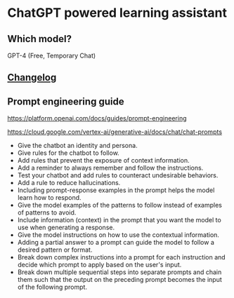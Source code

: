 # ChatGPT powered learning assistant

## Which model?

GPT-4 (Free, Temporary Chat)

## [Changelog](/sentence-constructor/chatgpt/changelog.md)

## Prompt engineering guide

https://platform.openai.com/docs/guides/prompt-engineering


https://cloud.google.com/vertex-ai/generative-ai/docs/chat/chat-prompts

- Give the chatbot an identity and persona.
- Give rules for the chatbot to follow.
- Add rules that prevent the exposure of context information.	
- Add a reminder to always remember and follow the instructions.	
- Test your chatbot and add rules to counteract undesirable behaviors.	
- Add a rule to reduce hallucinations.	
- Including prompt-response examples in the prompt helps the model learn how to respond.
- Give the model examples of the patterns to follow instead of examples of patterns to avoid.
- Include information (context) in the prompt that you want the model to use when generating a response.
- Give the model instructions on how to use the contextual information.
- Adding a partial answer to a prompt can guide the model to follow a desired pattern or format.
- Break down complex instructions into a prompt for each instruction and decide which prompt to apply based on the user's input.
- Break down multiple sequential steps into separate prompts and chain them such that the output on the preceding prompt becomes the input of the following prompt.
